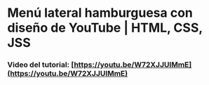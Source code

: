 # Menú lateral hamburguesa con diseño de YouTube | HTML, CSS, JSS
### Video del tutorial: [https://youtu.be/W72XJJUlMmE](https://youtu.be/W72XJJUlMmE)

